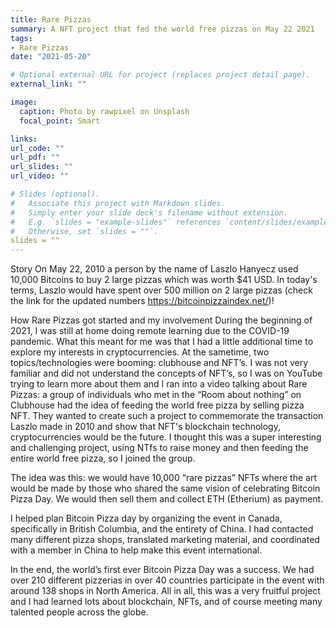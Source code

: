 ```yaml
---
title: Rare Pizzas
summary: A NFT project that fed the world free pizzas on May 22 2021
tags:
- Rare Pizzas
date: "2021-05-20"

# Optional external URL for project (replaces project detail page).
external_link: ""

image:
  caption: Photo by rawpixel on Unsplash
  focal_point: Smart

links:
url_code: ""
url_pdf: ""
url_slides: ""
url_video: ""

# Slides (optional).
#   Associate this project with Markdown slides.
#   Simply enter your slide deck's filename without extension.
#   E.g. `slides = "example-slides"` references `content/slides/example-slides.md`.
#   Otherwise, set `slides = ""`.
slides = ""
---
```


Story
On May 22, 2010 a person by the name of Laszlo Hanyecz used 10,000 Bitcoins to buy 2 large pizzas which was worth $41 USD. In today's terms, Laszlo would have spent over 500 million on 2 large pizzas (check the link for the updated numbers https://bitcoinpizzaindex.net/)! 

How Rare Pizzas got started and my involvement
During the beginning of 2021, I was still at home doing remote learning due to the COVID-19 pandemic. What this meant for me was that I had a little additional time to explore my interests in cryptocurrencies. At the sametime, two topics/technologies were booming: clubhouse and NFT’s. I was not very familiar and did not understand the concepts of NFT’s, so I was on YouTube trying to learn more about them and I ran into a video talking about Rare Pizzas: a group of individuals who met in the “Room about nothing” on Clubhouse had the idea of feeding the world free pizza by selling pizza NFT. They wanted to create such a project to commemorate the transaction Laszlo made in 2010 and show that NFT's blockchain technology, cryptocurrencies would be the future. I thought this was a super interesting and challenging project, using NTfs to raise money and then feeding the entire world free pizza, so I joined the group.

The idea was this: we would have 10,000 “rare pizzas” NFTs where the art would be made by those who shared the same vision of celebrating Bitcoin Pizza Day. We would then sell them and collect ETH (Etherium) as payment. 

I helped plan Bitcoin Pizza day by organizing the event in Canada, specifically in British Columbia, and the entirety of China. I had contacted many different pizza shops, translated marketing material, and coordinated with a member in China to help make this event international. 

In the end, the world’s first ever Bitcoin Pizza Day was a success. We had over 210 different pizzerias in over 40 countries participate in the event with around 138 shops in North America. All in all, this was a very fruitful project and I had learned lots about blockchain, NFTs, and of course meeting many talented people across the globe. 


